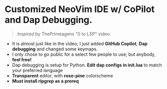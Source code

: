 # Customized NeoVim IDE w/ CoPilot and Dap Debugging.
> *Inspired* by ThePrimeagens "0 to LSP" video.

* It is almost just like in the video; I just added **GitHub Copilot**, **Dap debugging** and changed some keymaps.
* I only chose to go public for a select few people to use; but anybody, **feel free!**
* Dap debugging is setup for Python. **Edit dap configs in init.lua** to match your preferred language
* **Transparent** editor, with **rose-pine** colorscheme 
* **Must install ripgrep as a prereq**

